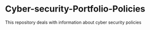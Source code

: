 # Cyber-security-Portfolio-Policies
This repository deals with information about cyber security policies
